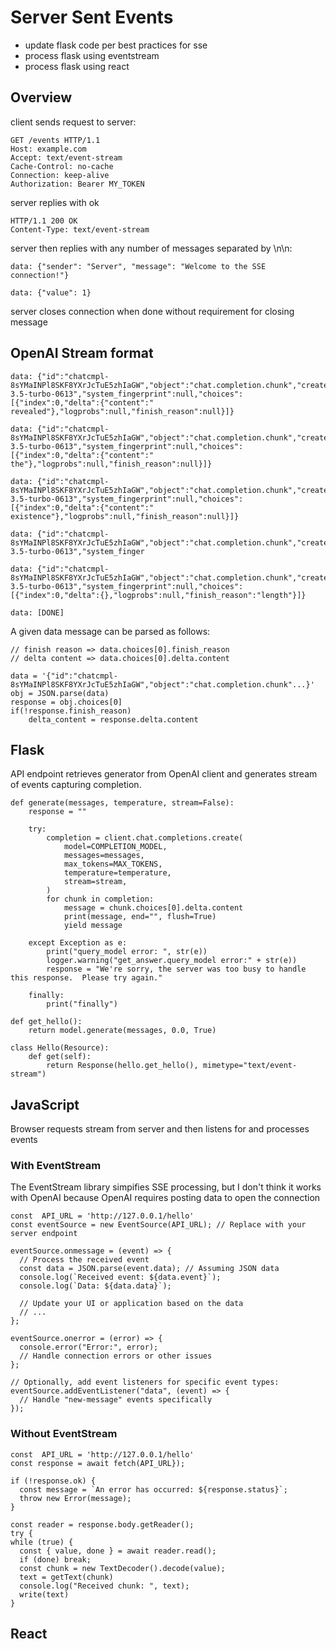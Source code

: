 # Server Sent Events

- update flask code per best practices for sse
- process flask using eventstream
- process flask using react

## Overview
client sends request to server:
```
GET /events HTTP/1.1
Host: example.com
Accept: text/event-stream
Cache-Control: no-cache
Connection: keep-alive
Authorization: Bearer MY_TOKEN
```

server replies with ok
```
HTTP/1.1 200 OK
Content-Type: text/event-stream
```

server then replies with any number of messages separated by \n\n:
```
data: {"sender": "Server", "message": "Welcome to the SSE connection!"}

data: {"value": 1}

```

server closes connection when done without requirement for closing message
## OpenAI Stream format
```
data: {"id":"chatcmpl-8sYMaINPl8SKF8YXrJcTuE5zhIaGW","object":"chat.completion.chunk","created":1708012496,"model":"gpt-3.5-turbo-0613","system_fingerprint":null,"choices":[{"index":0,"delta":{"content":" revealed"},"logprobs":null,"finish_reason":null}]}

data: {"id":"chatcmpl-8sYMaINPl8SKF8YXrJcTuE5zhIaGW","object":"chat.completion.chunk","created":1708012496,"model":"gpt-3.5-turbo-0613","system_fingerprint":null,"choices":[{"index":0,"delta":{"content":" the"},"logprobs":null,"finish_reason":null}]}

data: {"id":"chatcmpl-8sYMaINPl8SKF8YXrJcTuE5zhIaGW","object":"chat.completion.chunk","created":1708012496,"model":"gpt-3.5-turbo-0613","system_fingerprint":null,"choices":[{"index":0,"delta":{"content":" existence"},"logprobs":null,"finish_reason":null}]}

data: {"id":"chatcmpl-8sYMaINPl8SKF8YXrJcTuE5zhIaGW","object":"chat.completion.chunk","created":1708012496,"model":"gpt-3.5-turbo-0613","system_finger

data: {"id":"chatcmpl-8sYMaINPl8SKF8YXrJcTuE5zhIaGW","object":"chat.completion.chunk","created":1708012496,"model":"gpt-3.5-turbo-0613","system_fingerprint":null,"choices":[{"index":0,"delta":{},"logprobs":null,"finish_reason":"length"}]}

data: [DONE]
```
A given data message can be parsed as follows:
```
// finish reason => data.choices[0].finish_reason
// delta content => data.choices[0].delta.content

data = '{"id":"chatcmpl-8sYMaINPl8SKF8YXrJcTuE5zhIaGW","object":"chat.completion.chunk"...}'
obj = JSON.parse(data)
response = obj.choices[0]
if(!response.finish_reason)
    delta_content = response.delta.content
```

## Flask
API endpoint retrieves generator from OpenAI client and generates stream of events capturing completion.
```
def generate(messages, temperature, stream=False):
    response = ""

    try:
        completion = client.chat.completions.create(
            model=COMPLETION_MODEL,
            messages=messages,
            max_tokens=MAX_TOKENS,
            temperature=temperature,
            stream=stream,
        )
        for chunk in completion:
            message = chunk.choices[0].delta.content
            print(message, end="", flush=True)
            yield message

    except Exception as e:
        print("query_model error: ", str(e))
        logger.warning("get_answer.query_model error:" + str(e))
        response = "We're sorry, the server was too busy to handle this response.  Please try again."

    finally:
        print("finally")

def get_hello():
    return model.generate(messages, 0.0, True)

class Hello(Resource):
    def get(self):
        return Response(hello.get_hello(), mimetype="text/event-stream")
```

## JavaScript
Browser requests stream from server and then listens for and processes events
### With EventStream
The EventStream library simpifies SSE processing, but I don't think it works with OpenAI because OpenAI requires posting data to open the connection
```
const  API_URL = 'http://127.0.0.1/hello'
const eventSource = new EventSource(API_URL); // Replace with your server endpoint

eventSource.onmessage = (event) => {
  // Process the received event
  const data = JSON.parse(event.data); // Assuming JSON data
  console.log(`Received event: ${data.event}`);
  console.log(`Data: ${data.data}`);

  // Update your UI or application based on the data
  // ...
};

eventSource.onerror = (error) => {
  console.error("Error:", error);
  // Handle connection errors or other issues
};

// Optionally, add event listeners for specific event types:
eventSource.addEventListener("data", (event) => {
  // Handle "new-message" events specifically
});
```
### Without EventStream
```
const  API_URL = 'http://127.0.0.1/hello'
const response = await fetch(API_URL});

if (!response.ok) {
  const message = `An error has occurred: ${response.status}`;
  throw new Error(message);
}

const reader = response.body.getReader();
try {
while (true) {
  const { value, done } = await reader.read();
  if (done) break;
  const chunk = new TextDecoder().decode(value);
  text = getText(chunk)
  console.log("Received chunk: ", text);
  write(text)
}
```

## React
